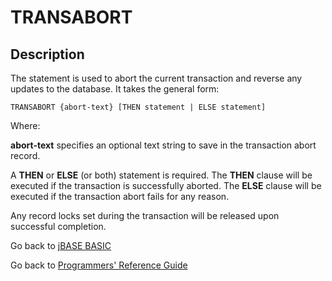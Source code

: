 # TRANSABORT

<PageHeader /> 

## Description

The statement is used to abort the current transaction and reverse any updates to the database. It takes the general form:

```
TRANSABORT {abort-text} [THEN statement | ELSE statement]
```

Where:

**abort-text** specifies an optional text string to save in the transaction abort record.

A **THEN** or **ELSE** (or both) statement is required. The **THEN** clause will be executed if the transaction is successfully aborted. The **ELSE** clause will be executed if the transaction abort fails for any reason.

Any record locks set during the transaction will be released upon successful completion.

Go back to [jBASE BASIC](./../README.md)

Go back to [Programmers' Reference Guide](./../../reference-guides/jbc/README.md)

  
<PageFooter />
